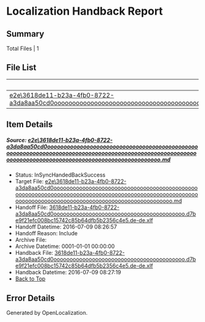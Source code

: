 # <a name='report-top'></a> Localization Handback Report

## Summary
 Total Files | 1

## File List
 Source File | Status | Details 
 ----------- | ------ | ------- 
 [e2e\3618de11-b23a-4fb0-8722-a3da8aa50cd0ooooooooooooooooooooooooooooooooooooooooooooooooooooooooooooooooooooooooooooooooooooooooooooooooooooooooooooooooooooooooooooooooooooooooooooooooooooooo.md](https://github.com/OpenLocalizationTestOrg/oltest/blob/4f971ab1480b2186c8afa58653ede54b5efe16ba/e2e/3618de11-b23a-4fb0-8722-a3da8aa50cd0ooooooooooooooooooooooooooooooooooooooooooooooooooooooooooooooooooooooooooooooooooooooooooooooooooooooooooooooooooooooooooooooooooooooooooooooooooooooo.md) | InSyncHandedBackSuccess | [Details](#9c46d3887f746800dab9d337c8ffed8d737927ca1)

## Item Details
##### <a name='9c46d3887f746800dab9d337c8ffed8d737927ca1'></a> Source: [e2e\3618de11-b23a-4fb0-8722-a3da8aa50cd0ooooooooooooooooooooooooooooooooooooooooooooooooooooooooooooooooooooooooooooooooooooooooooooooooooooooooooooooooooooooooooooooooooooooooooooooooooooooo.md](https://github.com/OpenLocalizationTestOrg/oltest/blob/4f971ab1480b2186c8afa58653ede54b5efe16ba/e2e/3618de11-b23a-4fb0-8722-a3da8aa50cd0ooooooooooooooooooooooooooooooooooooooooooooooooooooooooooooooooooooooooooooooooooooooooooooooooooooooooooooooooooooooooooooooooooooooooooooooooooooooo.md)
* Status: InSyncHandedBackSuccess
* Target File: [e2e\3618de11-b23a-4fb0-8722-a3da8aa50cd0ooooooooooooooooooooooooooooooooooooooooooooooooooooooooooooooooooooooooooooooooooooooooooooooooooooooooooooooooooooooooooooooooooooooooooooooooooooooo.md](https://github.com/OpenLocalizationTestOrg/oltest-dede-fly/blob/6b606889e39e567312525ab0d1bd86e91436cf6f/e2e/3618de11-b23a-4fb0-8722-a3da8aa50cd0ooooooooooooooooooooooooooooooooooooooooooooooooooooooooooooooooooooooooooooooooooooooooooooooooooooooooooooooooooooooooooooooooooooooooooooooooooooooo.md)
* Handoff File: [3618de11-b23a-4fb0-8722-a3da8aa50cd0ooooooooooooooooooooooooooooooooooooooooo.d7be9f21efc008bc15742c85b64dfb5b2356c4e5.de-de.xlf](https://github.com/OpenLocalizationTestOrg/olhandoff-e2e/blob/94cc56e0fe298d31a65b81b3f3e55864e9c979ab/ol-handoff/OpenLocalizationTestOrg/oltest-dede-fly/ci/ht/3618de11-b23a-4fb0-8722-a3da8aa50cd0ooooooooooooooooooooooooooooooooooooooooo.d7be9f21efc008bc15742c85b64dfb5b2356c4e5.de-de.xlf)
* Handoff Datetime: 2016-07-09 08:26:57
* Handoff Reason: Include
* Archive File: 
* Archive Datetime: 0001-01-01 00:00:00
* Handback File: [3618de11-b23a-4fb0-8722-a3da8aa50cd0ooooooooooooooooooooooooooooooooooooooooo.d7be9f21efc008bc15742c85b64dfb5b2356c4e5.de-de.xlf](https://github.com/OpenLocalizationTestOrg/olhandback-e2e/blob/7fdc0da4ca23ccd62b9082cf8997dc99fd422947/ol-handback/OpenLocalizationTestOrg/oltest-dede-fly/ci/ht/3618de11-b23a-4fb0-8722-a3da8aa50cd0ooooooooooooooooooooooooooooooooooooooooo.d7be9f21efc008bc15742c85b64dfb5b2356c4e5.de-de.xlf)
* Handback Datetime: 2016-07-09 08:27:19
* [Back to Top](#report-top)


## Error Details

Generated by OpenLocalization.
